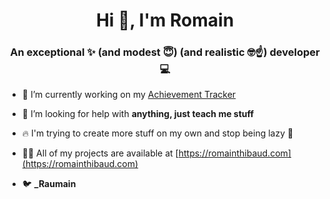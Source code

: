 <h1 align="center">Hi 👋, I'm Romain</h1>
<h3 align="center">An exceptional ✨ (and modest 😇) (and realistic 🤓☝️) developer 💻</h3>

- 🔭 I’m currently working on my [Achievement Tracker](https://github.com/Raumain/achivements)

- 🤝 I’m looking for help with **anything, just teach me stuff**

- 🔥 I'm trying to create more stuff on my own and stop being lazy 🦥

- 👨‍💻 All of my projects are available at [https://romainthibaud.com](https://romainthibaud.com)

- 🐦 **_Raumain**


